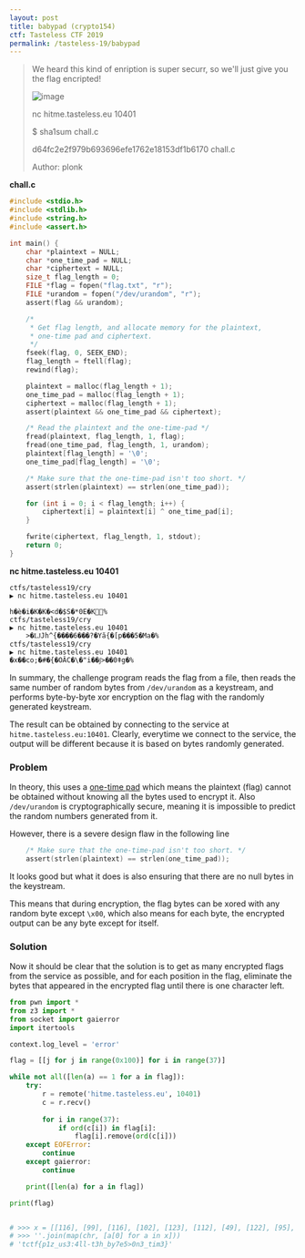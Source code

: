 ```yaml
---
layout: post
title: babypad (crypto154)
ctf: Tasteless CTF 2019
permalink: /tasteless-19/babypad
---
```


> We heard this kind of enription is super securr, so we'll just give you the flag encripted!
>
> ![image](https://i.imgur.com/mj0t41t.jpg)
>
> nc hitme.tasteless.eu 10401
>
> $ sha1sum chall.c
>
> d64fc2e2f979b693696efe1762e18153df1b6170  chall.c
>
> Author: plonk

**chall.c**

```c
#include <stdio.h>
#include <stdlib.h>
#include <string.h>
#include <assert.h>

int main() {
    char *plaintext = NULL;
    char *one_time_pad = NULL;
    char *ciphertext = NULL;
    size_t flag_length = 0;
    FILE *flag = fopen("flag.txt", "r");
    FILE *urandom = fopen("/dev/urandom", "r");
    assert(flag && urandom);

    /*
     * Get flag length, and allocate memory for the plaintext,
     * one-time pad and ciphertext.
     */
    fseek(flag, 0, SEEK_END);
    flag_length = ftell(flag);
    rewind(flag);

    plaintext = malloc(flag_length + 1);
    one_time_pad = malloc(flag_length + 1);
    ciphertext = malloc(flag_length + 1);
    assert(plaintext && one_time_pad && ciphertext);

    /* Read the plaintext and the one-time-pad */
    fread(plaintext, flag_length, 1, flag);
    fread(one_time_pad, flag_length, 1, urandom);
    plaintext[flag_length] = '\0';
    one_time_pad[flag_length] = '\0';

    /* Make sure that the one-time-pad isn't too short. */
    assert(strlen(plaintext) == strlen(one_time_pad));

    for (int i = 0; i < flag_length; i++) {
        ciphertext[i] = plaintext[i] ^ one_time_pad[i];
    }

    fwrite(ciphertext, flag_length, 1, stdout);
    return 0;
}
```

**nc hitme.tasteless.eu 10401**

```
ctfs/tasteless19/cry
▶ nc hitme.tasteless.eu 10401

h�ѐ�i�K�K�<d�$S�*0E�K󹬨͟%
ctfs/tasteless19/cry
▶ nc hitme.tasteless.eu 10401
	>�ǇJh^{����6���?�Yă{�[p���5�Ma�%
ctfs/tasteless19/cry
▶ nc hitme.tasteless.eu 10401
�x��co;�#�{�OÂC�\�"i��j͑>��0ǂg�%
```

In summary, the challenge program reads the flag from a file, then reads the same number of random bytes from `/dev/urandom` as a keystream, and performs byte-by-byte xor encryption on the flag with the randomly generated keystream. 

The result can be obtained by connecting to the service at `hitme.tasteless.eu:10401`. Clearly, everytime we connect to the service, the output will be different because it is based on bytes randomly generated.

### Problem
In theory, this uses a [one-time pad](https://en.wikipedia.org/wiki/One-time_pad) which means the plaintext (flag) cannot be obtained without knowing all the bytes used to encrypt it. Also `/dev/urandom` is cryptographically secure, meaning it is impossible to predict the random numbers generated from it.

However, there is a severe design flaw in the following line

```c
    /* Make sure that the one-time-pad isn't too short. */
    assert(strlen(plaintext) == strlen(one_time_pad));
```

It looks good but what it does is also ensuring that there are no null bytes in the keystream.

This means that during encryption, the flag bytes can be xored with any random byte except `\x00`, which also means for each byte, the encrypted output can be any byte except for itself.

### Solution
Now it should be clear that the solution is to get as many encrypted flags from the service as possible, and for each position in the flag, eliminate the bytes that appeared in the encrypted flag until there is one character left.

```py
from pwn import *
from z3 import *
from socket import gaierror
import itertools

context.log_level = 'error'

flag = [[j for j in range(0x100)] for i in range(37)]

while not all([len(a) == 1 for a in flag]):
    try:
        r = remote('hitme.tasteless.eu', 10401)
        c = r.recv()
        
        for i in range(37):
            if ord(c[i]) in flag[i]:
                flag[i].remove(ord(c[i]))
    except EOFError:
        continue
    except gaierror:
        continue

    print([len(a) for a in flag])

print(flag)


# >>> x = [[116], [99], [116], [102], [123], [112], [49], [122], [95], [117], [115], [51], [58], [52], [108], [108], [45], [116], [51], [104], [95], [98], [121], [55], [101], [53], [62], [48], [110], [51], [95], [116], [105], [109], [51], [125]]
# >>> ''.join(map(chr, [a[0] for a in x]))
# 'tctf{p1z_us3:4ll-t3h_by7e5>0n3_tim3}'
```